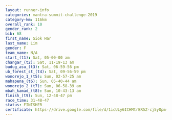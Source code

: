```yaml
---
layout: runner-info 
categories: mantra-summit-challenge-2019 
category-km: 116km 
overall_rank: 10
gender_rank: 2
bib: 68
first_name: Siok Har
last_name: Lim
gender: F
team_name: N/A
start_(t1): Sat, 05-00-00 am
changar_(t2): Sat, 11-19-13 am
budug_asu_(t3): Sat, 06-59-56 pm
ub_forest_st_(t4): Sat, 09-56-59 pm
wonorejo_1_(t5): Sun, 02-57-25 am
mahapena_(t6): Sun, 05-40-44 am
wonorejo_2_(t7): Sun, 06-58-39 am
mbah_kamad_(t8): Sun, 10-43-13 am
finish_(t9): Sun, 12-48-47 pm
race_time: 31-48-47
status: FINISHER
certificate: https-//drive.google.com/file/d/1icULy6ICHMtrBR5Z-cj5yOpm--CTPZ0f/view?usp=sharing
---
```

